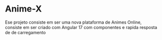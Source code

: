 
# Anime-X

Ese projeto consiste em ser uma nova plataforma de Animes Online, consiste em ser criado com Angular 17 com componentes e rapida resposta de de carregamento

